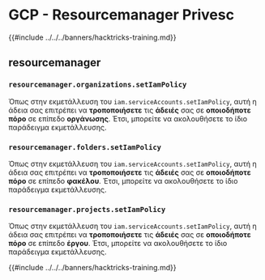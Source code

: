 # GCP - Resourcemanager Privesc

{{#include ../../../banners/hacktricks-training.md}}

## resourcemanager

### `resourcemanager.organizations.setIamPolicy`

Όπως στην εκμετάλλευση του `iam.serviceAccounts.setIamPolicy`, αυτή η άδεια σας επιτρέπει να **τροποποιήσετε** τις **άδειές** σας σε **οποιοδήποτε πόρο** σε επίπεδο **οργάνωσης**. Έτσι, μπορείτε να ακολουθήσετε το ίδιο παράδειγμα εκμετάλλευσης.

### `resourcemanager.folders.setIamPolicy`

Όπως στην εκμετάλλευση του `iam.serviceAccounts.setIamPolicy`, αυτή η άδεια σας επιτρέπει να **τροποποιήσετε** τις **άδειές** σας σε **οποιοδήποτε πόρο** σε επίπεδο **φακέλου**. Έτσι, μπορείτε να ακολουθήσετε το ίδιο παράδειγμα εκμετάλλευσης.

### `resourcemanager.projects.setIamPolicy`

Όπως στην εκμετάλλευση του `iam.serviceAccounts.setIamPolicy`, αυτή η άδεια σας επιτρέπει να **τροποποιήσετε** τις **άδειές** σας σε **οποιοδήποτε πόρο** σε επίπεδο **έργου**. Έτσι, μπορείτε να ακολουθήσετε το ίδιο παράδειγμα εκμετάλλευσης.

{{#include ../../../banners/hacktricks-training.md}}
